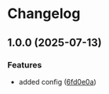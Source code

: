 # Changelog

## 1.0.0 (2025-07-13)


### Features

* added config ([6fd0e0a](https://github.com/dark-orchid/alacritty/commit/6fd0e0a569d65b6d613061459ed0b1d277799262))
